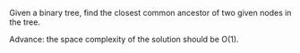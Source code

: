 Given a binary tree, find the closest common ancestor of two given nodes in the tree.

Advance: the space complexity of the solution should be O(1).
